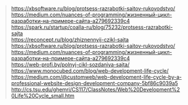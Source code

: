> https://xbsoftware.ru/blog/protsess-razrabotki-saitov-rukovodstvo/  
> https://medium.com/nuances-of-programming/жизненный-цикл-разработки-на-примере-сайта-a279692339c4  
> https://spark.ru/startup/coalla-ru/blog/75232/protsess-razrabotki-sajta  
> https://reconcept.ru/blog/zhiznennyij-czikl-sajta  
> https://xbsoftware.ru/blog/protsess-razrabotki-saitov-rukovodstvo/  
> https://medium.com/nuances-of-programming/жизненный-цикл-разработки-на-примере-сайта-a279692339c4  
> https://web-profi.by/polnyj-cikl-sozdaniya-sajta/  
> https://www.monocubed.com/blog/web-development-life-cycle/  
> https://medium.com/@customweb/web-development-life-cycle-by-a-professional-website-design-development-company-5bf86c9039a5  
> http://cs.tsu.edu/ghemri/CS117/ClassNotes/Web%20Development%20Life%20Cycle_small.htm  
> 

